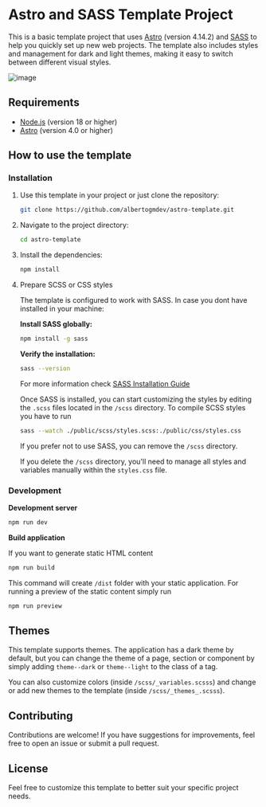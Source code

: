 # Astro and SASS Template Project

This is a basic template project that uses [Astro](https://astro.build/) (version 4.14.2) and [SASS](https://sass-lang.com/) to help you quickly set up new web projects. The template also includes styles and management for dark and light themes, making it easy to switch between different visual styles.

![image](https://github.com/user-attachments/assets/21a81e40-acc8-4920-b59b-ea4f54457459)

## Requirements

- [Node.js](https://nodejs.org/) (version 18 or higher)
- [Astro](https://astro.build/) (version 4.0 or higher)

## How to use the template

### Installation

1. Use this template in your project or just clone the repository:
    ```bash
    git clone https://github.com/albertogmdev/astro-template.git
    ```

2. Navigate to the project directory:
    ```bash
    cd astro-template
    ```

3. Install the dependencies:
    ```bash
    npm install
    ```

4. Prepare SCSS or CSS styles

    The template is configured to work with SASS. In case you dont have installed in your machine:

    **Install SASS globally:**
    ```bash
    npm install -g sass
    ```

    **Verify the installation:**
    ```bash
    sass --version
    ```
    
    For more information check [SASS Installation Guide](https://sass-lang.com/install/)

    Once SASS is installed, you can start customizing the styles by editing the `.scss` files located in the `/scss` directory. To compile SCSS styles you have to run  

    ```bash
    sass --watch ./public/scss/styles.scss:./public/css/styles.css
    ```

    If you prefer not to use SASS, you can remove the `/scss` directory.

    If you delete the `/scss` directory, you'll need to manage all styles and variables manually within the `styles.css` file.

### Development

**Development server**

```bash
npm run dev
```

**Build application**

If you want to generate static HTML content

```bash
npm run build
```

This command will create `/dist` folder with your static application. For running a preview of the static content simply run 

```bash
npm run preview
```

## Themes

This template supports themes. The application has a dark theme by default, but you can change the theme of a page, section or component by simply adding `theme--dark` or `theme--light` to the class of a tag. 

You can also customize colors (inside `/scss/_variables.scsss`) and change or add new themes to the template (inside `/scss/_themes_.scsss`).

## Contributing

Contributions are welcome! If you have suggestions for improvements, feel free to open an issue or submit a pull request.

## License

Feel free to customize this template to better suit your specific project needs.
